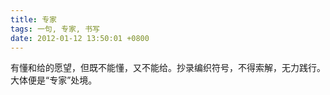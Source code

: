 ```yaml
---
title: 专家
tags: 一句, 专家, 书写
date: 2012-01-12 13:50:01 +0800
---
```



有懂和给的愿望，但既不能懂，又不能给。抄录编织符号，不得索解，无力践行。大体便是“专家”处境。 

